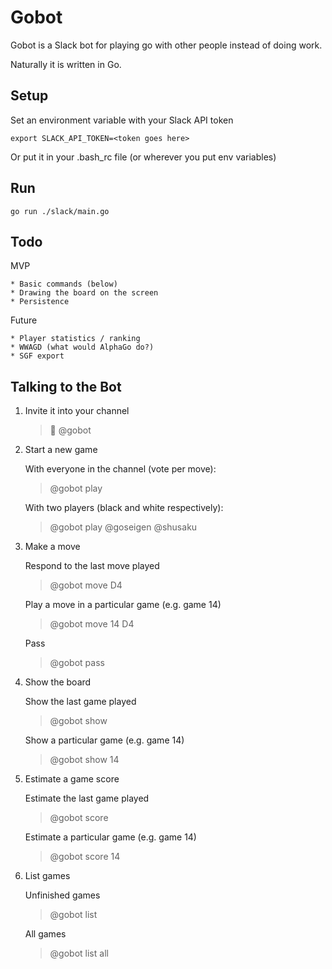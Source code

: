Gobot
=====

Gobot is a Slack bot for playing go with other people instead of doing work.

Naturally it is written in Go.

Setup
-----

Set an environment variable with your Slack API token

    export SLACK_API_TOKEN=<token goes here>

Or put it in your .bash_rc file (or wherever you put env variables)

Run
-----

    go run ./slack/main.go

Todo
----

MVP

    * Basic commands (below)
    * Drawing the board on the screen
    * Persistence

Future

    * Player statistics / ranking
    * WWAGD (what would AlphaGo do?)
    * SGF export

Talking to the Bot
-----

1. Invite it into your channel

    > 👋 @gobot

2. Start a new game

    With everyone in the channel (vote per move):
    > @gobot play

    With two players (black and white respectively):
    > @gobot play @goseigen @shusaku

3. Make a move

    Respond to the last move played
    > @gobot move D4

    Play a move in a particular game (e.g. game 14)
    > @gobot move 14 D4

    Pass
    > @gobot pass

4. Show the board

    Show the last game played
    > @gobot show

    Show a particular game (e.g. game 14)
    > @gobot show 14

5. Estimate a game score

    Estimate the last game played
    > @gobot score

    Estimate a particular game (e.g. game 14)
    > @gobot score 14

6. List games

    Unfinished games
    > @gobot list

    All games
    > @gobot list all
